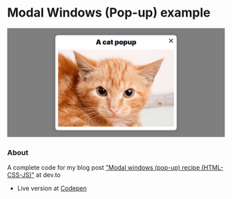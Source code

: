 # Modal Windows (Pop-up) example

![Clock Preview](./gh_modal.png)

### About

A complete code for my blog post ["Modal windows (pop-up) recipe (HTML-CSS-JS)"](https://dev.to/cat__logic/modal-windows-pop-up-recipe-html-css-js-bdf) at dev.to
* Live version at [Codepen](https://codepen.io/cat_logic/pen/abNbzYW)
